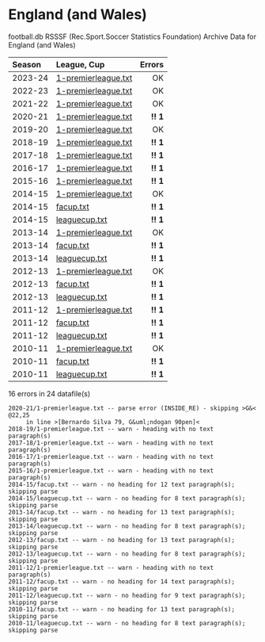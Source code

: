 
# England (and Wales)

football.db RSSSF (Rec.Sport.Soccer Statistics Foundation) Archive Data for
England (and Wales)

| Season | League, Cup | Errors |
| :----- | :---------- | -----: |
| 2023-24 | [1-premierleague.txt](2023-24/1-premierleague.txt) |  OK  |
| 2022-23 | [1-premierleague.txt](2022-23/1-premierleague.txt) |  OK  |
| 2021-22 | [1-premierleague.txt](2021-22/1-premierleague.txt) |  OK  |
| 2020-21 | [1-premierleague.txt](2020-21/1-premierleague.txt) |  **!! 1**  |
| 2019-20 | [1-premierleague.txt](2019-20/1-premierleague.txt) |  OK  |
| 2018-19 | [1-premierleague.txt](2018-19/1-premierleague.txt) |  **!! 1**  |
| 2017-18 | [1-premierleague.txt](2017-18/1-premierleague.txt) |  **!! 1**  |
| 2016-17 | [1-premierleague.txt](2016-17/1-premierleague.txt) |  **!! 1**  |
| 2015-16 | [1-premierleague.txt](2015-16/1-premierleague.txt) |  **!! 1**  |
| 2014-15 | [1-premierleague.txt](2014-15/1-premierleague.txt) |  OK  |
| 2014-15 | [facup.txt](2014-15/facup.txt) |  **!! 1**  |
| 2014-15 | [leaguecup.txt](2014-15/leaguecup.txt) |  **!! 1**  |
| 2013-14 | [1-premierleague.txt](2013-14/1-premierleague.txt) |  OK  |
| 2013-14 | [facup.txt](2013-14/facup.txt) |  **!! 1**  |
| 2013-14 | [leaguecup.txt](2013-14/leaguecup.txt) |  **!! 1**  |
| 2012-13 | [1-premierleague.txt](2012-13/1-premierleague.txt) |  OK  |
| 2012-13 | [facup.txt](2012-13/facup.txt) |  **!! 1**  |
| 2012-13 | [leaguecup.txt](2012-13/leaguecup.txt) |  **!! 1**  |
| 2011-12 | [1-premierleague.txt](2011-12/1-premierleague.txt) |  **!! 1**  |
| 2011-12 | [facup.txt](2011-12/facup.txt) |  **!! 1**  |
| 2011-12 | [leaguecup.txt](2011-12/leaguecup.txt) |  **!! 1**  |
| 2010-11 | [1-premierleague.txt](2010-11/1-premierleague.txt) |  OK  |
| 2010-11 | [facup.txt](2010-11/facup.txt) |  **!! 1**  |
| 2010-11 | [leaguecup.txt](2010-11/leaguecup.txt) |  **!! 1**  |


16 errors in 24 datafile(s)

```
2020-21/1-premierleague.txt -- parse error (INSIDE_RE) - skipping >G&< @22,25
     in line >[Bernardo Silva 79, G&uml;ndogan 90pen]<
2018-19/1-premierleague.txt -- warn - heading with no text paragraph(s)
2017-18/1-premierleague.txt -- warn - heading with no text paragraph(s)
2016-17/1-premierleague.txt -- warn - heading with no text paragraph(s)
2015-16/1-premierleague.txt -- warn - heading with no text paragraph(s)
2014-15/facup.txt -- warn - no heading for 12 text paragraph(s); skipping parse
2014-15/leaguecup.txt -- warn - no heading for 8 text paragraph(s); skipping parse
2013-14/facup.txt -- warn - no heading for 13 text paragraph(s); skipping parse
2013-14/leaguecup.txt -- warn - no heading for 8 text paragraph(s); skipping parse
2012-13/facup.txt -- warn - no heading for 13 text paragraph(s); skipping parse
2012-13/leaguecup.txt -- warn - no heading for 8 text paragraph(s); skipping parse
2011-12/1-premierleague.txt -- warn - heading with no text paragraph(s)
2011-12/facup.txt -- warn - no heading for 14 text paragraph(s); skipping parse
2011-12/leaguecup.txt -- warn - no heading for 9 text paragraph(s); skipping parse
2010-11/facup.txt -- warn - no heading for 13 text paragraph(s); skipping parse
2010-11/leaguecup.txt -- warn - no heading for 8 text paragraph(s); skipping parse
```
